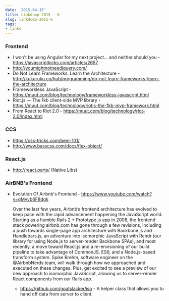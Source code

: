 ```yaml
---
date: '2015-04-15'
title: Linkdump 2015 - 6
slug: linkdump-2015-6
tags:
- links
---
```



### Frontend
  - I won't be using Angular for my next project... and neither should you - https://javascriptkicks.com/articles/2657
  - http://youmightnotneedjquery.com/
  - Do Not Learn Frameworks. Learn the Architecture - http://kukuruku.co/hub/programming/do-not-learn-frameworks-learn-the-architecture
  - Frameworkless JavaScript - https://muut.com/blog/technology/frameworkless-javascript.html
  - Riot.js — The 1kb client-side MVP library - https://muut.com/blog/technology/riotjs-the-1kb-mvp-framework.html
  - From React to Riot 2.0 - https://muut.com/blog/technology/riot-2.0/index.html


### CCS
  - https://css-tricks.com/bem-101/
  - http://www.basscss.com/docs/flex-object/


<!--more-->


### React.js
  - http://react.parts/ (Native Libs)


### AirBNB's Frontend

- Evolution Of Airbnb's Frontend - https://www.youtube.com/watch?v=gMvvb6F8dgk

  Over the last few years, Airbnb’s frontend architecture has evolved to keep pace with the rapid advancement happening the JavaScript world. Starting as a humble Rails 2 + Prototype.js app in 2008, the frontend stack powering airbnb.com has gone through a few revisions, including a push towards single-page app architecture with Backbone.js and Handlebars.js, an adventure into isomorphic JavaScript with Rendr (our library for using Node.js to server-render Backbone SPAs), and most recently, a move toward React.js and a re-envisioning of our build pipeline to take advantage of CommonJS, ES6, and a Node.js-based transform system. Spike Brehm, software engineer on the @AirbnbNerds team, will walk through how we approached and executed on these changes. Plus, get excited to see a preview of our new approach to isomorphic JavaScript, allowing us to server-render React components from our Rails app.

  - https://github.com/goatslacker/iso - A helper class that allows you to hand off data from server to client.






<!--more-->
